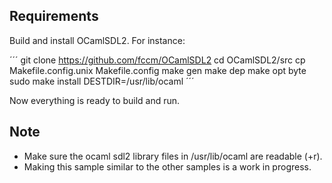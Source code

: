 Requirements
------------

Build and install OCamlSDL2. For instance:

´´´
git clone https://github.com/fccm/OCamlSDL2
cd OCamlSDL2/src
cp Makefile.config.unix Makefile.config
make gen
make dep
make opt byte
sudo make install DESTDIR=/usr/lib/ocaml
´´´

Now everything is ready to build and run.


Note
----

* Make sure the ocaml sdl2 library files in /usr/lib/ocaml are readable (+r).
* Making this sample similar to the other samples is a work in progress.

